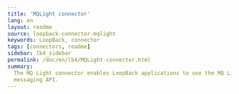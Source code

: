 ```yaml
---
title: 'MQLight connector'
lang: en
layout: readme
source: loopback-connector-mqlight
keywords: LoopBack, connector
tags: [connectors, readme]
sidebar: lb4_sidebar
permalink: /doc/en/lb4/MQLight-connector.html
summary:
  The MQ Light connector enables LoopBack applications to use the MQ Light
  messaging API.
---
```

